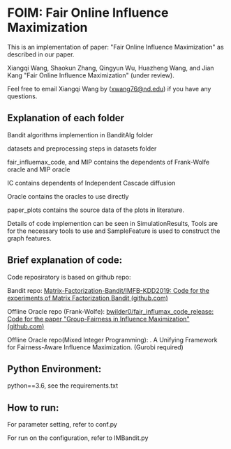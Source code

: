 # FOIM: Fair Online Influence Maximization

This is an implementation of paper: "Fair Online Influence Maximization" as described in our paper.

Xiangqi Wang, Shaokun Zhang, Qingyun Wu, Huazheng Wang, and Jian Kang "Fair Online Influence Maximization" (under review).

Feel free to email Xiangqi Wang by (xwang76@nd.edu) if you have any questions.

## Explanation of each folder

Bandit algorithms implemention in BanditAlg folder

datasets and preprocessing steps in datasets folder

fair_influemax_code, and MIP contains the dependents of Frank-Wolfe oracle and MIP oracle

IC contains dependents of Independent Cascade diffusion

Oracle contains the oracles to use directly

paper_plots contains the source data of the plots in literature.

Details of code implemention can be seen in SimulationResults, Tools are for the necessary tools to use and SampleFeature is used to construct the graph features.

## Brief explanation of code:

Code reposiratory is based on github repo:

Bandit repo: [Matrix-Factorization-Bandit/IMFB-KDD2019: Code for the experiments of Matrix Factorization Bandit (github.com)](https://github.com/Matrix-Factorization-Bandit/IMFB-KDD2019)

Offline Oracle repo (Frank-Wolfe): [bwilder0/fair_influmax_code_release: Code for the paper &#34;Group-Fairness in Influence Maximization&#34; (github.com)](https://github.com/bwilder0/fair_influmax_code_release)

Offline Oracle repo(Mixed Integer Programming): . A Unifying Framework for Fairness-Aware Influence Maximization. (Gurobi required)

## Python Environment:

python==3.6, see the requirements.txt

## How to run:

For parameter setting, refer to conf.py

For run on the configuration, refer to IMBandit.py
